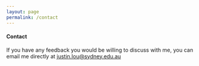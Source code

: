 ```yaml
---
layout: page
permalink: /contact
---
```


#### Contact

If you have any feedback you would be willing to discuss with me, you can email me directly at <a href = "mailto: justin.lou@sydney.edu.au">justin.lou@sydney.edu.au</a>